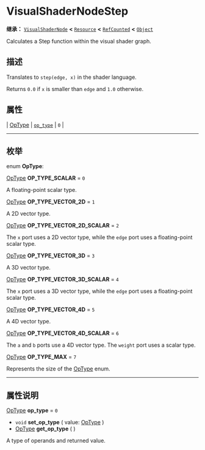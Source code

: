 <!-- ⚠ 请勿编辑本文件 ⚠ -->
<!-- 本文档使用脚本从 WeDot 引擎源码仓库生成。 -->
<!-- 生成脚本：https://github.com/WeDot-Engine/WeDot/tree/4.3/doc/tools/make_md.py； -->
<!-- 原文件：https://github.com/WeDot-Engine/WeDot/tree/4.3/doc/classes/VisualShaderNodeStep.xml。 -->

<div id="_class_visualshadernodestep"></div>

# VisualShaderNodeStep

**继承：** [`VisualShaderNode`](class_visualshadernode.md) **<** [`Resource`](class_resource.md) **<** [`RefCounted`](class_refcounted.md) **<** [`Object`](class_object.md)

Calculates a Step function within the visual shader graph.

## 描述

Translates to `step(edge, x)` in the shader language.

Returns `0.0` if `x` is smaller than `edge` and `1.0` otherwise.

## 属性

| [OpType](#enum_visualshadernodestep_optype) | [`op_type`](#class_visualshadernodestep_property_op_type) | ``0`` |

<!-- rst-class:: classref-section-separator -->

---

## 枚举

<div id="_class_enum_visualshadernodestep_optype"></div>

enum **OpType**: <div id="enum_visualshadernodestep_optype"></div>

<div id="_class_visualshadernodestep_constant_op_type_scalar"></div>

[OpType](#enum_visualshadernodestep_optype) **OP_TYPE_SCALAR** = ``0``

A floating-point scalar type.

<div id="_class_visualshadernodestep_constant_op_type_vector_2d"></div>

[OpType](#enum_visualshadernodestep_optype) **OP_TYPE_VECTOR_2D** = ``1``

A 2D vector type.

<div id="_class_visualshadernodestep_constant_op_type_vector_2d_scalar"></div>

[OpType](#enum_visualshadernodestep_optype) **OP_TYPE_VECTOR_2D_SCALAR** = ``2``

The `x` port uses a 2D vector type, while the `edge` port uses a floating-point scalar type.

<div id="_class_visualshadernodestep_constant_op_type_vector_3d"></div>

[OpType](#enum_visualshadernodestep_optype) **OP_TYPE_VECTOR_3D** = ``3``

A 3D vector type.

<div id="_class_visualshadernodestep_constant_op_type_vector_3d_scalar"></div>

[OpType](#enum_visualshadernodestep_optype) **OP_TYPE_VECTOR_3D_SCALAR** = ``4``

The `x` port uses a 3D vector type, while the `edge` port uses a floating-point scalar type.

<div id="_class_visualshadernodestep_constant_op_type_vector_4d"></div>

[OpType](#enum_visualshadernodestep_optype) **OP_TYPE_VECTOR_4D** = ``5``

A 4D vector type.

<div id="_class_visualshadernodestep_constant_op_type_vector_4d_scalar"></div>

[OpType](#enum_visualshadernodestep_optype) **OP_TYPE_VECTOR_4D_SCALAR** = ``6``

The `a` and `b` ports use a 4D vector type. The `weight` port uses a scalar type.

<div id="_class_visualshadernodestep_constant_op_type_max"></div>

[OpType](#enum_visualshadernodestep_optype) **OP_TYPE_MAX** = ``7``

Represents the size of the [OpType](#enum_visualshadernodestep_optype) enum.

<!-- rst-class:: classref-section-separator -->

---

## 属性说明

<div id="_class_visualshadernodestep_property_op_type"></div>

[OpType](#enum_visualshadernodestep_optype) **op_type** = ``0`` <div id="class_visualshadernodestep_property_op_type"></div>

- `void` **set_op_type** ( value: [OpType](#enum_visualshadernodestep_optype) )
- [OpType](#enum_visualshadernodestep_optype) **get_op_type** ( )

A type of operands and returned value.

[^virtual]: 本方法通常需要用户覆盖才能生效。
[^const]: 本方法无副作用，不会修改该实例的任何成员变量。
[^vararg]: 本方法除了能接受在此处描述的参数外，还能够继续接受任意数量的参数。
[^constructor]: 本方法用于构造某个类型。
[^static]: 调用本方法无需实例，可直接使用类名进行调用。
[^operator]: 本方法描述的是使用本类型作为左操作数的有效运算符。
[^bitfield]: 这个值是由下列位标志构成位掩码的整数。
[^void]: 无返回值。
